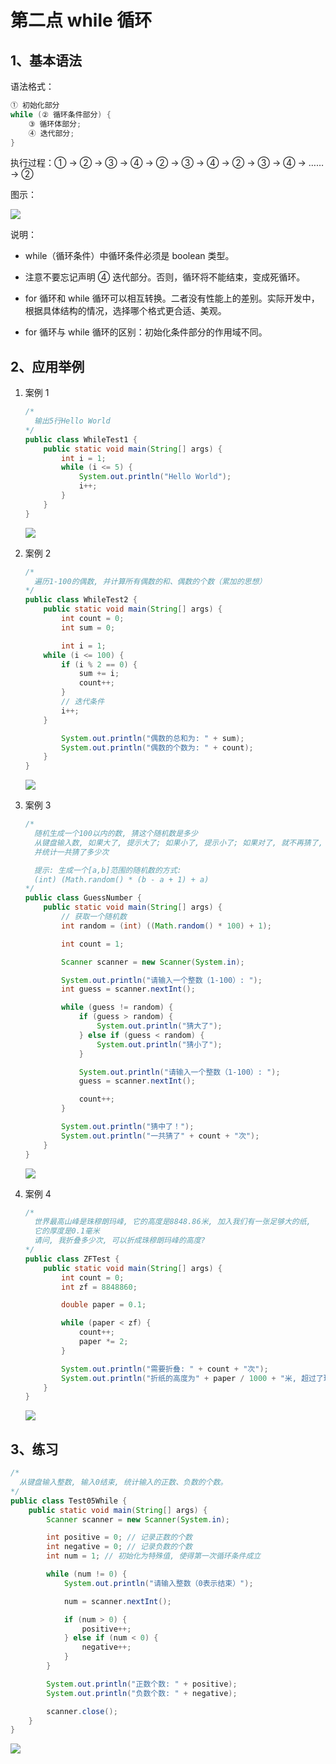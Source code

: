 # 第二点 while 循环

## 1、基本语法

语法格式：

```java
① 初始化部分
while (② 循环条件部分) {
    ③ 循环体部分;
    ④ 迭代部分;
}
```

<div class="br"></div>

执行过程：① → ② → ③ → ④ → ② → ③ → ④ → ② → ③ → ④ → …… → ②

<div class="br"></div>

图示：

![](https://raw.githubusercontent.com/wehome-h/typora-images-repository/main/images/20240419141242.png)

<div class="br"></div>

说明：

- while（循环条件）中循环条件必须是 boolean 类型。

- 注意不要忘记声明 ④ 迭代部分。否则，循环将不能结束，变成死循环。

- for 循环和 while 循环可以相互转换。二者没有性能上的差别。实际开发中，根据具体结构的情况，选择哪个格式更合适、美观。

- for 循环与 while 循环的区别：初始化条件部分的作用域不同。

## 2、应用举例

1. 案例 1

    ```java
    /*
      输出5行Hello World
    */
    public class WhileTest1 {
        public static void main(String[] args) {
            int i = 1;
            while (i <= 5) {
                System.out.println("Hello World");
                i++;
            }
        }
    }
    ```

    ![](https://raw.githubusercontent.com/wehome-h/typora-images-repository/main/images/20240419141658.png)

<div class="br"></div>

2.  案例 2

    ```java
    /*
      遍历1-100的偶数, 并计算所有偶数的和、偶数的个数（累加的思想）
    */
    public class WhileTest2 {
        public static void main(String[] args) {
            int count = 0;
            int sum = 0;

            int i = 1;
        while (i <= 100) {
            if (i % 2 == 0) {
                sum += i;
                count++;
            }
            // 迭代条件
            i++;
        }

            System.out.println("偶数的总和为: " + sum);
            System.out.println("偶数的个数为: " + count);
        }
    }
    ```

    ![](https://raw.githubusercontent.com/wehome-h/typora-images-repository/main/images/20240419141849.png)

<div class="br"></div>

3.  案例 3

    ```java
    /*
      随机生成一个100以内的数, 猜这个随机数是多少
      从键盘输入数, 如果大了, 提示大了; 如果小了, 提示小了; 如果对了, 就不再猜了,
      并统计一共猜了多少次

      提示: 生成一个[a,b]范围的随机数的方式:
      (int) (Math.random() * (b - a + 1) + a)
    */
    public class GuessNumber {
        public static void main(String[] args) {
            // 获取一个随机数
            int random = (int) ((Math.random() * 100) + 1);

            int count = 1;

            Scanner scanner = new Scanner(System.in);

            System.out.println("请输入一个整数（1-100）: ");
            int guess = scanner.nextInt();

            while (guess != random) {
                if (guess > random) {
                    System.out.println("猜大了");
                } else if (guess < random) {
                    System.out.println("猜小了");
                }

                System.out.println("请输入一个整数（1-100）: ");
                guess = scanner.nextInt();

                count++;
            }

            System.out.println("猜中了！");
            System.out.println("一共猜了" + count + "次");
        }
    }
    ```
    
    ![](https://raw.githubusercontent.com/wehome-h/typora-images-repository/main/images/20240419142135.png)

<div class="br"></div>

4.  案例 4

    ```java
    /*
      世界最高山峰是珠穆朗玛峰, 它的高度是8848.86米, 加入我们有一张足够大的纸,
      它的厚度是0.1毫米
      请问, 我折叠多少次, 可以折成珠穆朗玛峰的高度?
    */
    public class ZFTest {
        public static void main(String[] args) {
            int count = 0;
            int zf = 8848860;

            double paper = 0.1;

            while (paper < zf) {
                count++;
                paper *= 2;
            }

            System.out.println("需要折叠: " + count + "次");
            System.out.println("折纸的高度为" + paper / 1000 + "米, 超过了珠峰的高度");
        }
    }
    ```

    ![](https://raw.githubusercontent.com/wehome-h/typora-images-repository/main/images/20240419142322.png)

## 3、练习

```java
/*
  从键盘输入整数, 输入0结束, 统计输入的正数、负数的个数。
*/
public class Test05While {
    public static void main(String[] args) {
        Scanner scanner = new Scanner(System.in);

        int positive = 0; // 记录正数的个数
        int negative = 0; // 记录负数的个数
        int num = 1; // 初始化为特殊值, 使得第一次循环条件成立

        while (num != 0) {
            System.out.println("请输入整数（0表示结束）");

            num = scanner.nextInt();

            if (num > 0) {
                positive++;
            } else if (num < 0) {
                negative++;
            }
        }

        System.out.println("正数个数: " + positive);
        System.out.println("负数个数: " + negative);

        scanner.close();
    }
}
```

![](https://raw.githubusercontent.com/wehome-h/typora-images-repository/main/images/20240419142539.png)